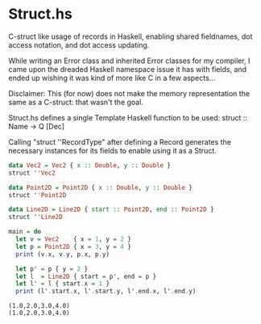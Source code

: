 # Struct.hs
C-struct like usage of records in Haskell, enabling shared fieldnames, dot access notation, and dot access updating.

While writing an Error class and inherited Error classes for my compiler, I came upon the dreaded Haskell namespace issue it has with fields, and ended up wishing it was kind of more like C in a few aspects...

Disclaimer: This (for now) does not make the memory representation the same as a C-struct: that wasn't the goal.

Struct.hs defines a single Template Haskell function to be used: struct :: Name -> Q [Dec]

Calling "struct ''RecordType" after defining a Record generates the necessary instances for its fields to enable using it as a Struct.

```haskell
data Vec2 = Vec2 { x :: Double, y :: Double }
struct ''Vec2

data Point2D = Point2D { x :: Double, y :: Double }
struct ''Point2D

data Line2D = Line2D { start :: Point2D, end :: Point2D }
struct ''Line2D

main = do
  let v = Vec2    { x = 1, y = 2 }
  let p = Point2D { x = 3, y = 4 }
  print (v.x, v.y, p.x, p.y)

  let p' = p { y = 2 }
  let l  = Line2D { start = p', end = p }
  let l' = l { start.x = 1 }
  print (l'.start.x, l'.start.y, l'.end.x, l'.end.y)
```
```
(1.0,2.0,3.0,4.0)
(1.0,2.0,3.0,4.0)
```
